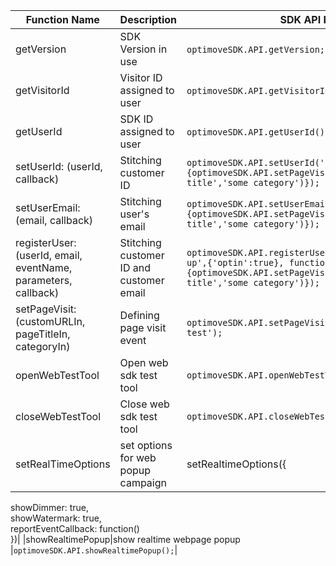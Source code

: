 
| Function Name | Description | SDK API Request/Response | 
|--|--|--|
| getVersion |  SDK Version in use| `optimoveSDK.API.getVersion;` // "2.0.2"|
|getVisitorId|Visitor ID assigned to user|`optimoveSDK.API.getVisitorId();` // "286ce215f90842d2"|
|getUserId|SDK ID assigned to user|`optimoveSDK.API.getUserId();` // "1234567"|
|setUserId: (userId, callback)|Stitching customer ID|`optimoveSDK.API.setUserId('1234567',function() {optimoveSDK.API.setPageVisit('someURL.com','some page title','some category')});`|
|setUserEmail: (email, callback)|Stitching user's email	|`optimoveSDK.API.setUserEmail('johndoe@test.com',function() {optimoveSDK.API.setPageVisit('someURL.com','some page title','some category')});`|
|registerUser: (userId, email, eventName, parameters, callback)|Stitching customer ID and customer email|`optimoveSDK.API.registerUser('123456','johndoe@test.com','sign-up',{'optin':true}, function() {optimoveSDK.API.setPageVisit('someURL.com','some page title','some category')});`|
|setPageVisit: (customURLIn, pageTitleIn, categoryIn)|Defining page visit event	|`optimoveSDK.API.setPageVisit('www.test.com','test','category test');`|
|openWebTestTool|Open web sdk test tool|`optimoveSDK.API.openWebTestTool();`|
|closeWebTestTool|Close web sdk test tool|`optimoveSDK.API.closeWebTestTool();`|
|setRealTimeOptions|set options for web popup campaign|setRealtimeOptions({  
  showDimmer: true,  
  showWatermark: true,  
  reportEventCallback: function()  
})|
|showRealtimePopup|show realtime webpage popup |`optimoveSDK.API.showRealtimePopup();`|
